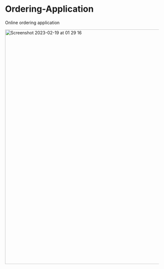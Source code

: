 # Ordering-Application
Online ordering application


<img width="766" alt="Screenshot 2023-02-19 at 01 29 16" src="https://user-images.githubusercontent.com/118209718/219897423-12ac538f-fd7b-47db-8af2-b7b2355b9725.png">
